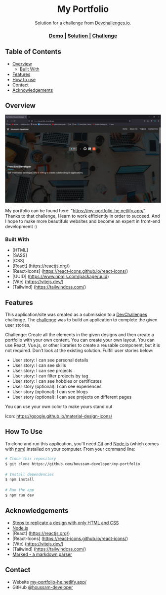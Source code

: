 <!-- Please update value in the {}  -->

<h1 align="center">My Portfolio</h1>

<div align="center">
   Solution for a challenge from  <a href="http://devchallenges.io" target="_blank">Devchallenges.io</a>.
</div>

<div align="center">
  <h3>
    <a href="https://my-portfolio-he.netlify.app/">
      Demo
    </a>
    <span> | </span>
    <a href="https://github.com/houssam-developer/my-portfolio">
      Solution
    </a>
    <span> | </span>
    <a href="https://devchallenges.io/challenges/5ZnOYsSXM24JWnCsNFlt">
      Challenge
    </a>
  </h3>
</div>

<!-- TABLE OF CONTENTS -->

## Table of Contents

- [Overview](#overview)
  - [Built With](#built-with)
- [Features](#features)
- [How to use](#how-to-use)
- [Contact](#contact)
- [Acknowledgements](#acknowledgements)

<!-- OVERVIEW -->

## Overview

![My Image](img/screenshot-demo.png)

My portfolio can be found here: "https://my-portfolio-he.netlify.app/".
Thanks to that challenge, I learn to work efficiently in order to succeed.
And I hope to make more beautifuls websites and become an expert in front-end developmemt :)

### Built With

<!-- This section should list any major frameworks that you built your project using. Here are a few examples.-->

- [HTML]
- [SASS]
- [CSS] 
- [React] (https://reactjs.org/)
- [React-Icons] (https://react-icons.github.io/react-icons/)
- [UUID] (https://www.npmjs.com/package/uuid)
- [Vite] (https://vitejs.dev/)
- [Tailwind] (https://tailwindcss.com/)

## Features

<!-- List the features of your application or follow the template. Don't share the figma file here :) -->

This application/site was created as a submission to a [DevChallenges](https://devchallenges.io/challenges) challenge. The [challenge](https://devchallenges.io/challenges/5ZnOYsSXM24JWnCsNFlt) was to build an application to complete the given user stories.

Challenge: Create all the elements in the given designs and then create a portfolio with your own content. You can create your own layout. You can use React, Vue.js, or other libraries to create a reusable component, but it is not required. Don’t look at the existing solution. Fulfill user stories below:

- User story: I can see personal details
- User story: I can see skills
- User story: I can see projects
- User story: I can filter projects by tag
- User story: I can see hobbies or certificates
- User story (optional): I can see experiences
- User story (optional): I can see blogs
- User story (optional): I can see projects on different pages

You can use your own color to make yours stand out

Icon: https://google.github.io/material-design-icons/

## How To Use

<!-- Example: -->

To clone and run this application, you'll need [Git](https://git-scm.com) and [Node.js](https://nodejs.org/en/download/) (which comes with [npm](http://npmjs.com)) installed on your computer. From your command line:

```bash
# Clone this repository
$ git clone https://github.com/houssam-developer/my-portfolio

# Install dependencies
$ npm install

# Run the app
$ npm run dev
```

## Acknowledgements

<!-- This section should list any articles or add-ons/plugins that helps you to complete the project. This is optional but it will help you in the future. For exmpale -->

- [Steps to replicate a design with only HTML and CSS](https://devchallenges-blogs.web.app/how-to-replicate-design/)
- [Node.js](https://nodejs.org/)
- [React] (https://reactjs.org/)
- [React-Icons] (https://react-icons.github.io/react-icons/)
- [Vite] (https://vitejs.dev/)
- [Tailwind] (https://tailwindcss.com/)
- [Marked - a markdown parser](https://github.com/chjj/marked)

## Contact

- Website [my-portfolio-he.netlify.app/](https://my-portfolio-he.netlify.app/)
- GitHub [@houssam-developer](https://github.com/houssam-developer/my-portfolio)
